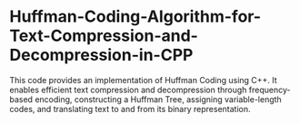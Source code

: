 # Huffman-Coding-Algorithm-for-Text-Compression-and-Decompression-in-CPP
This code provides an implementation of Huffman Coding using C++. It enables efficient text compression and decompression through frequency-based encoding, constructing a Huffman Tree, assigning variable-length codes, and translating text to and from its binary representation.
